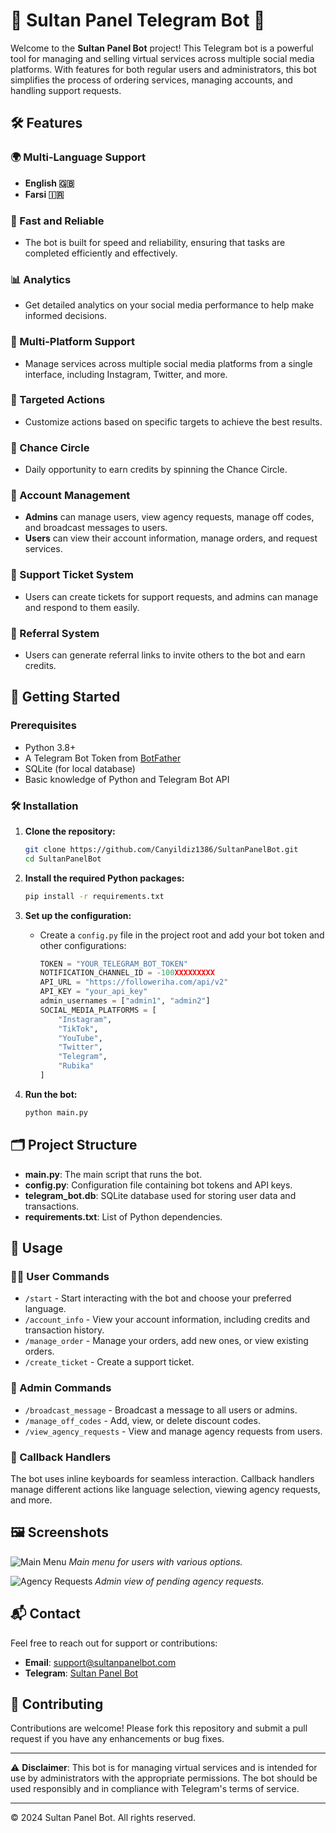 # 📱 Sultan Panel Telegram Bot 🤖

Welcome to the **Sultan Panel Bot** project! This Telegram bot is a powerful tool for managing and selling virtual services across multiple social media platforms. With features for both regular users and administrators, this bot simplifies the process of ordering services, managing accounts, and handling support requests.

## 🛠️ Features

### 🌍 Multi-Language Support
- **English 🇬🇧**
- **Farsi 🇮🇷**

### 🚀 Fast and Reliable
- The bot is built for speed and reliability, ensuring that tasks are completed efficiently and effectively.

### 📊 Analytics
- Get detailed analytics on your social media performance to help make informed decisions.

### 🔗 Multi-Platform Support
- Manage services across multiple social media platforms from a single interface, including Instagram, Twitter, and more.

### 🎯 Targeted Actions
- Customize actions based on specific targets to achieve the best results.

### 🎰 Chance Circle
- Daily opportunity to earn credits by spinning the Chance Circle.

### 🔐 Account Management
- **Admins** can manage users, view agency requests, manage off codes, and broadcast messages to users.
- **Users** can view their account information, manage orders, and request services.

### 🎫 Support Ticket System
- Users can create tickets for support requests, and admins can manage and respond to them easily.

### 🎉 Referral System
- Users can generate referral links to invite others to the bot and earn credits.

## 🚀 Getting Started

### Prerequisites
- Python 3.8+
- A Telegram Bot Token from [BotFather](https://core.telegram.org/bots#botfather)
- SQLite (for local database)
- Basic knowledge of Python and Telegram Bot API

### 🛠️ Installation

1. **Clone the repository:**
   ```bash
   git clone https://github.com/Canyildiz1386/SultanPanelBot.git
   cd SultanPanelBot
   ```

2. **Install the required Python packages:**
   ```bash
   pip install -r requirements.txt
   ```

3. **Set up the configuration:**
   - Create a `config.py` file in the project root and add your bot token and other configurations:
     ```python
     TOKEN = "YOUR_TELEGRAM_BOT_TOKEN"
     NOTIFICATION_CHANNEL_ID = -100XXXXXXXXX
     API_URL = "https://followeriha.com/api/v2"
     API_KEY = "your_api_key"
     admin_usernames = ["admin1", "admin2"]
     SOCIAL_MEDIA_PLATFORMS = [
         "Instagram",
         "TikTok",
         "YouTube",
         "Twitter",
         "Telegram",
         "Rubika"
     ]
     ```

4. **Run the bot:**
   ```bash
   python main.py
   ```

## 🗂️ Project Structure

- **main.py**: The main script that runs the bot.
- **config.py**: Configuration file containing bot tokens and API keys.
- **telegram_bot.db**: SQLite database used for storing user data and transactions.
- **requirements.txt**: List of Python dependencies.

## 📝 Usage

### 🧑‍💻 User Commands
- `/start` - Start interacting with the bot and choose your preferred language.
- `/account_info` - View your account information, including credits and transaction history.
- `/manage_order` - Manage your orders, add new ones, or view existing orders.
- `/create_ticket` - Create a support ticket.

### 🔧 Admin Commands
- `/broadcast_message` - Broadcast a message to all users or admins.
- `/manage_off_codes` - Add, view, or delete discount codes.
- `/view_agency_requests` - View and manage agency requests from users.

### 🔁 Callback Handlers
The bot uses inline keyboards for seamless interaction. Callback handlers manage different actions like language selection, viewing agency requests, and more.

## 🖼️ Screenshots

![Main Menu](https://yourimageurl.com/main-menu.png)
*Main menu for users with various options.*

![Agency Requests](https://yourimageurl.com/agency-requests.png)
*Admin view of pending agency requests.*

## 📬 Contact
Feel free to reach out for support or contributions:
- **Email**: support@sultanpanelbot.com
- **Telegram**: [Sultan Panel Bot](https://t.me/Sultanpanel_bot)

## 🎉 Contributing
Contributions are welcome! Please fork this repository and submit a pull request if you have any enhancements or bug fixes.

---

⚠️ **Disclaimer**: This bot is for managing virtual services and is intended for use by administrators with the appropriate permissions. The bot should be used responsibly and in compliance with Telegram's terms of service.

---

© 2024 Sultan Panel Bot. All rights reserved.